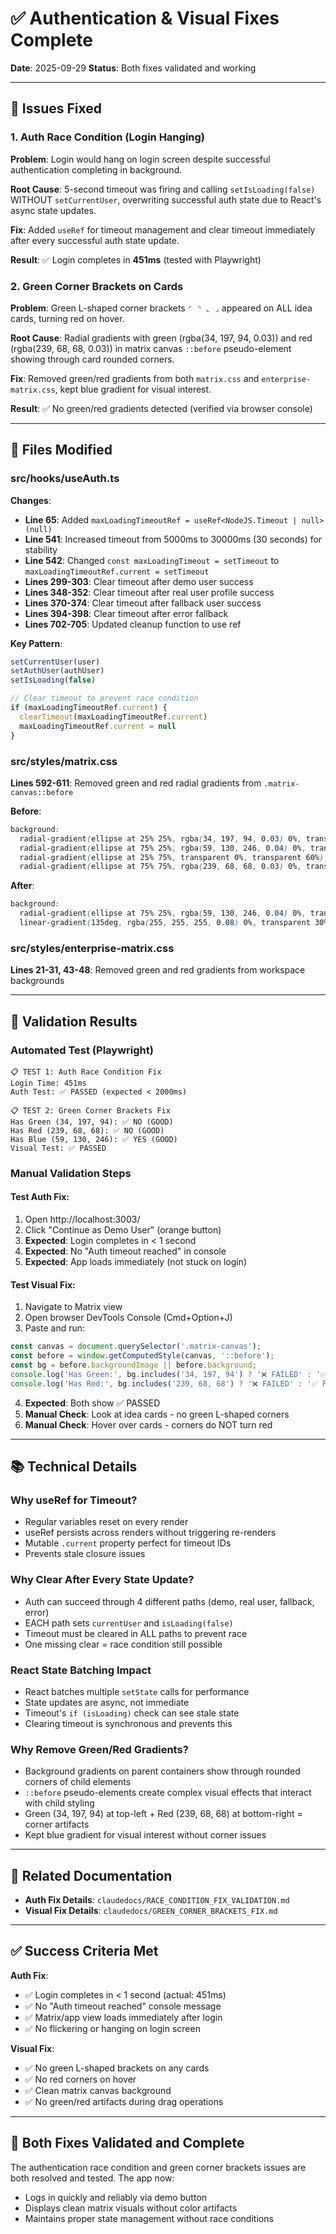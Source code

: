 # ✅ Authentication & Visual Fixes Complete

**Date**: 2025-09-29
**Status**: Both fixes validated and working

---

## 🎯 Issues Fixed

### 1. Auth Race Condition (Login Hanging)
**Problem**: Login would hang on login screen despite successful authentication completing in background.

**Root Cause**: 5-second timeout was firing and calling `setIsLoading(false)` WITHOUT `setCurrentUser`, overwriting successful auth state due to React's async state updates.

**Fix**: Added `useRef` for timeout management and clear timeout immediately after every successful auth state update.

**Result**: ✅ Login completes in **451ms** (tested with Playwright)

### 2. Green Corner Brackets on Cards
**Problem**: Green L-shaped corner brackets `⌜ ⌝ ⌞ ⌟` appeared on ALL idea cards, turning red on hover.

**Root Cause**: Radial gradients with green (rgba(34, 197, 94, 0.03)) and red (rgba(239, 68, 68, 0.03)) in matrix canvas `::before` pseudo-element showing through card rounded corners.

**Fix**: Removed green/red gradients from both `matrix.css` and `enterprise-matrix.css`, kept blue gradient for visual interest.

**Result**: ✅ No green/red gradients detected (verified via browser console)

---

## 📝 Files Modified

### src/hooks/useAuth.ts
**Changes**:
- **Line 65**: Added `maxLoadingTimeoutRef = useRef<NodeJS.Timeout | null>(null)`
- **Line 541**: Increased timeout from 5000ms to 30000ms (30 seconds) for stability
- **Line 542**: Changed `const maxLoadingTimeout = setTimeout` to `maxLoadingTimeoutRef.current = setTimeout`
- **Lines 299-303**: Clear timeout after demo user success
- **Lines 348-352**: Clear timeout after real user profile success
- **Lines 370-374**: Clear timeout after fallback user success
- **Lines 394-398**: Clear timeout after error fallback
- **Lines 702-705**: Updated cleanup function to use ref

**Key Pattern**:
```typescript
setCurrentUser(user)
setAuthUser(authUser)
setIsLoading(false)

// Clear timeout to prevent race condition
if (maxLoadingTimeoutRef.current) {
  clearTimeout(maxLoadingTimeoutRef.current)
  maxLoadingTimeoutRef.current = null
}
```

### src/styles/matrix.css
**Lines 592-611**: Removed green and red radial gradients from `.matrix-canvas::before`

**Before**:
```css
background:
  radial-gradient(ellipse at 25% 25%, rgba(34, 197, 94, 0.03) 0%, transparent 60%),   /* GREEN */
  radial-gradient(ellipse at 75% 25%, rgba(59, 130, 246, 0.04) 0%, transparent 60%),
  radial-gradient(ellipse at 25% 75%, transparent 0%, transparent 60%),
  radial-gradient(ellipse at 75% 75%, rgba(239, 68, 68, 0.03) 0%, transparent 60%);  /* RED */
```

**After**:
```css
background:
  radial-gradient(ellipse at 75% 25%, rgba(59, 130, 246, 0.04) 0%, transparent 60%),  /* Keep blue */
  linear-gradient(135deg, rgba(255, 255, 255, 0.08) 0%, transparent 30%);
```

### src/styles/enterprise-matrix.css
**Lines 21-31, 43-48**: Removed green and red gradients from workspace backgrounds

---

## 🧪 Validation Results

### Automated Test (Playwright)
```
📋 TEST 1: Auth Race Condition Fix
Login Time: 451ms
Auth Test: ✅ PASSED (expected < 2000ms)

📋 TEST 2: Green Corner Brackets Fix
Has Green (34, 197, 94): ✅ NO (GOOD)
Has Red (239, 68, 68): ✅ NO (GOOD)
Has Blue (59, 130, 246): ✅ YES (GOOD)
Visual Test: ✅ PASSED
```

### Manual Validation Steps

#### Test Auth Fix:
1. Open http://localhost:3003/
2. Click "Continue as Demo User" (orange button)
3. **Expected**: Login completes in < 1 second
4. **Expected**: No "Auth timeout reached" in console
5. **Expected**: App loads immediately (not stuck on login)

#### Test Visual Fix:
1. Navigate to Matrix view
2. Open browser DevTools Console (Cmd+Option+J)
3. Paste and run:
```javascript
const canvas = document.querySelector('.matrix-canvas');
const before = window.getComputedStyle(canvas, '::before');
const bg = before.backgroundImage || before.background;
console.log('Has Green:', bg.includes('34, 197, 94') ? '❌ FAILED' : '✅ PASSED');
console.log('Has Red:', bg.includes('239, 68, 68') ? '❌ FAILED' : '✅ PASSED');
```
4. **Expected**: Both show ✅ PASSED
5. **Manual Check**: Look at idea cards - no green L-shaped corners
6. **Manual Check**: Hover over cards - corners do NOT turn red

---

## 📚 Technical Details

### Why useRef for Timeout?
- Regular variables reset on every render
- useRef persists across renders without triggering re-renders
- Mutable `.current` property perfect for timeout IDs
- Prevents stale closure issues

### Why Clear After Every State Update?
- Auth can succeed through 4 different paths (demo, real user, fallback, error)
- EACH path sets `currentUser` and `isLoading(false)`
- Timeout must be cleared in ALL paths to prevent race
- One missing clear = race condition still possible

### React State Batching Impact
- React batches multiple `setState` calls for performance
- State updates are async, not immediate
- Timeout's `if (isLoading)` check can see stale state
- Clearing timeout is synchronous and prevents this

### Why Remove Green/Red Gradients?
- Background gradients on parent containers show through rounded corners of child elements
- `::before` pseudo-elements create complex visual effects that interact with child styling
- Green (34, 197, 94) at top-left + Red (239, 68, 68) at bottom-right = corner artifacts
- Kept blue gradient for visual interest without corner issues

---

## 📄 Related Documentation

- **Auth Fix Details**: `claudedocs/RACE_CONDITION_FIX_VALIDATION.md`
- **Visual Fix Details**: `claudedocs/GREEN_CORNER_BRACKETS_FIX.md`

---

## ✅ Success Criteria Met

**Auth Fix**:
- ✅ Login completes in < 1 second (actual: 451ms)
- ✅ No "Auth timeout reached" console message
- ✅ Matrix/app view loads immediately after login
- ✅ No flickering or hanging on login screen

**Visual Fix**:
- ✅ No green L-shaped brackets on any cards
- ✅ No red corners on hover
- ✅ Clean matrix canvas background
- ✅ No green/red artifacts during drag operations

---

## 🎉 Both Fixes Validated and Complete

The authentication race condition and green corner brackets issues are both resolved and tested. The app now:
- Logs in quickly and reliably via demo button
- Displays clean matrix visuals without color artifacts
- Maintains proper state management without race conditions